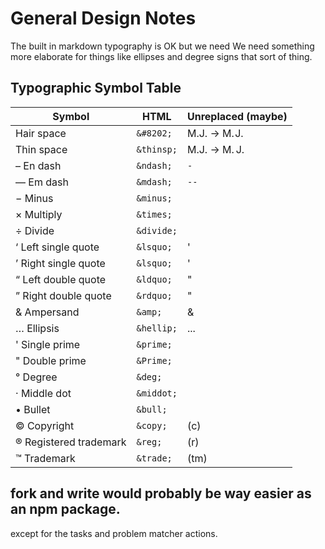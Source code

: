 # General Design Notes

The built in markdown typography is OK but we need We need something more elaborate for things like ellipses and degree signs that sort of thing.

## Typographic Symbol Table

Symbol                 |  HTML     | Unreplaced (maybe)
-----------------------|-----------|------------
Hair space             | `&#8202;` | M.J. -> M.&#8202;J.
Thin space             | `&thinsp;`| M.J. -> M.&thinsp;J.
– En dash              | `&ndash;` | `-`       
— Em dash              | `&mdash;` | `--`       
− Minus                | `&minus;` |    
× Multiply             | `&times;` |        
÷ Divide               | `&divide;`|       
‘ Left single quote    | `&lsquo;` | '                 
’ Right single quote   | `&lsquo;` | '                 
“ Left double quote    | `&ldquo;` | "                 
” Right double quote   | `&rdquo;` | "                 
& Ampersand            | `&amp;`   | &      
… Ellipsis             | `&hellip;`|...
' Single prime         | `&prime;` |            
" Double prime         | `&Prime;` |            
° Degree               | `&deg;`   |   
· Middle dot           | `&middot;`|           
• Bullet               | `&bull;`  |     
© Copyright            | `&copy;`  | (c)
® Registered trademark | `&reg;`   | (r)
™ Trademark            | `&trade;` | (tm)

## fork and write would probably be way easier as an npm package. 

except for the tasks and problem matcher actions. 